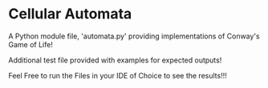 # Cellular Automata

A Python module file, 'automata.py' providing implementations of Conway's Game of Life!

Additional test file provided with examples for expected outputs!

Feel Free to run the Files in your IDE of Choice to see the results!!!
